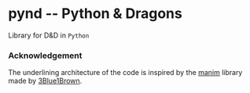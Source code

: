 # pynd -- Python & Dragons
Library for D&D in `Python`

### Acknowledgement
The underlining architecture of the code is inspired by the [manim](https://github.com/3b1b/manim) 
library made by [3Blue1Brown](https://www.3blue1brown.com/).  
